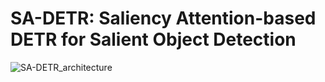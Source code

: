 # SA-DETR: Saliency Attention-based DETR for Salient Object Detection

![SA-DETR_architecture](https://github.com/Namkwangwoon/Saliency-Attention-based-DETR/assets/19163372/3c340a4b-077e-4fc6-8fc1-ae33c55deb35)
